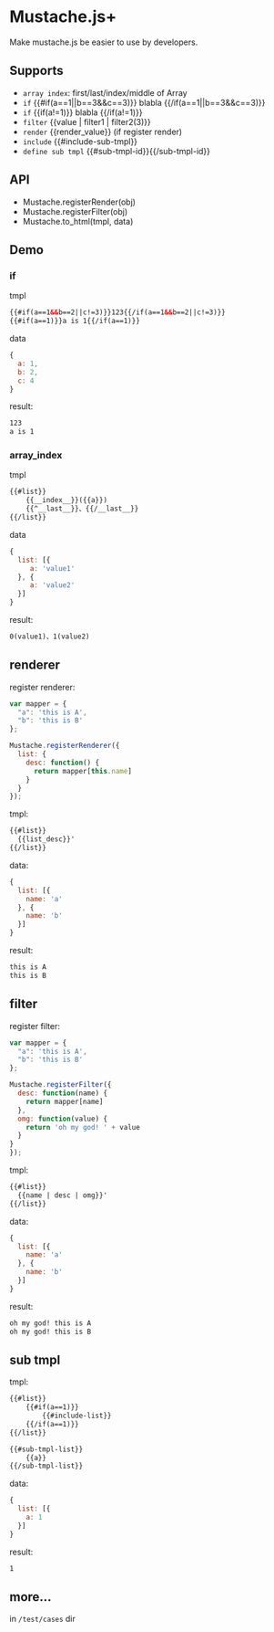 # Mustache.js+

Make mustache.js be easier to use by developers.

## Supports

- `array index`: first/last/index/middle of Array
- `if` {{#if(a==1||b==3&&c==3)}} blabla {{/if(a==1||b==3&&c==3)}}
- `if` {{if(a!=1)}} blabla {{/if(a!=1)}}
- `filter` {{value | filter1 | filter2(3)}} 
- `render` {{render_value}} (if register render)
- `include` {{#include-sub-tmpl}}
- `define sub tmpl` {{#sub-tmpl-id}}{{/sub-tmpl-id}}

## API

- Mustache.registerRender(obj)
- Mustache.registerFilter(obj)
- Mustache.to_html(tmpl, data)

## Demo

### if

tmpl

```html
{{#if(a==1&&b==2||c!=3)}}123{{/if(a==1&&b==2||c!=3)}}
{{#if(a==1)}}a is 1{{/if(a==1)}}
```

data

```javascript
{
  a: 1,
  b: 2,
  c: 4
}
```
result: 

```html
123
a is 1
```

### array_index

tmpl

```html
{{#list}}
	{{__index__}}({{a}})
	{{^__last__}}、{{/__last__}}
{{/list}}
```

data

```javascript
{
  list: [{
     a: 'value1'
  }, {
     a: 'value2'
  }]
}
```

result: 

```html
0(value1)、1(value2)
```

## renderer

register renderer:

```javascript
var mapper = {
  "a": 'this is A',
  "b": 'this is B'
};

Mustache.registerRenderer({
  list: {
    desc: function() {
      return mapper[this.name]
    }
  }
});
```

tmpl:

```html
{{#list}}
  {{list_desc}}'
{{/list}}
```

data:

```javascript
{
  list: [{
    name: 'a'
  }, {
    name: 'b'
  }]
}

```

result:

```html
this is A
this is B
```

## filter


register filter:

```javascript
var mapper = {
  "a": 'this is A',
  "b": 'this is B'
};

Mustache.registerFilter({
  desc: function(name) {
    return mapper[name]
  },
  omg: function(value) {
    return 'oh my god! ' + value
  }
}
});
```

tmpl:

```html
{{#list}}
  {{name | desc | omg}}'
{{/list}}
```

data:

```javascript
{
  list: [{
    name: 'a'
  }, {
    name: 'b'
  }]
}

```

result:

```html
oh my god! this is A
oh my god! this is B
```


## sub tmpl

tmpl: 

```html
{{#list}}
    {{#if(a==1)}}
        {{#include-list}}
    {{/if(a==1)}}
{{/list}}

{{#sub-tmpl-list}}
    {{a}}
{{/sub-tmpl-list}}
```

data: 

```javascript
{
  list: [{
    a: 1
  }]
}
```

result: 

```html
1
```

## more...

in `/test/cases` dir